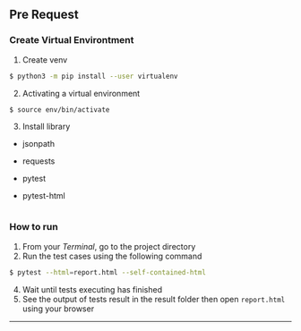 ## Pre Request

### Create Virtual Environtment
1. Create venv
  ```sh
  $ python3 -m pip install --user virtualenv
  ```

2. Activating a virtual environment
  ```sh
  $ source env/bin/activate
  ```

3. Install library
- jsonpath
- requests
- pytest
- pytest-html

  ```

### How to run
1. From your _Terminal_, go to the project directory
2. Run the test cases using the following command
  ```sh
  $ pytest --html=report.html --self-contained-html
  ```
4. Wait until tests executing has finished
5. See the output of tests result in the result folder then open `report.html`  using your browser

---
